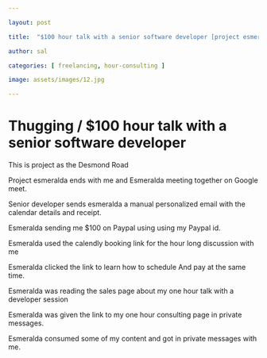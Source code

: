```yaml
---

layout: post

title:  "$100 hour talk with a senior software developer [project esmerelda]"

author: sal

categories: [ freelancing, hour-consulting ]

image: assets/images/12.jpg

---
```


# Thugging / $100 hour talk with a senior software developer

This is project as the Desmond Road

Project esmeralda ends with me and Esmeralda meeting together on Google meet.

Senior developer sends esmeralda a manual personalized email with the calendar details and receipt.

Esmeralda sending me $100 on Paypal using using my Paypal id.

Esmeralda used the calendly booking link for the hour long discussion with me

Esmeralda clicked the link to learn how to schedule And pay at the same time.

Esmeralda was reading the sales page about my one hour talk with a developer session

Esmeralda was given the link to my one hour consulting page in private messages.

Esmeralda consumed some of my content and got in private messages with me.
##
